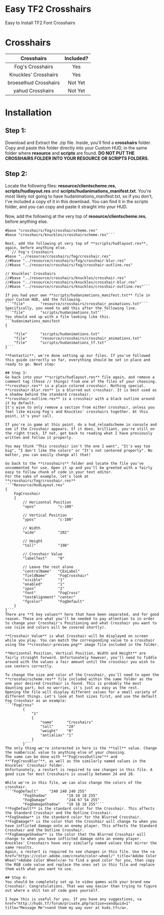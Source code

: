 Easy TF2 Crosshairs
=====
Easy to Install TF2 Font Crosshairs

Crosshairs
=====
| Crosshairs | Included? |
|:-------------:|:-------------:|
| Fog's Crosshairs | Yes |
| Knuckles' Crosshairs | Yes |
| broeselhud Crosshairs | Not Yet |
| yahud Crosshairs | Not Yet |

Installation
====
## Step 1:
Download and Extract the .zip file. Inside, you'll find a **crosshairs** folder. Copy and paste this folder directly into your Custom HUD, in the same folder where **resource** and **scripts** are found. **DO NOT PUT THE CROSSHAIRS FOLDER INTO YOUR RESOURCE OR SCRIPTS FOLDERS.**

## Step 2:
Locate the following files: **resource/clientscheme.res**, **scripts/hudlayout.res** and **scripts/hudanimations_manifest.txt**.
You're most likely not going to have hudanimations_manifest.txt, so if you don't, I've included a copy of it in this download. You can find it in the scripts folder, and you can copy and paste it straight into your HUD.

Now, add the following at the very top of **resource/clientscheme.res**, before anything else.
```// Crosshairs
#base "crosshairs/fog/crosshairscheme.res"
#base "crosshairs/knuckles/crosshairscheme.res"```

Next, add the following at very top of **scripts/hudlayout.res**, again, before anything else.
```// Fog's Crosshairs
#base "../resource/crosshairs/fog/crosshair.res"
//#base "../resource/crosshairs/fog/crosshair-blur.res"
//#base "../resource/crosshairs/fog/crosshair-outline.res"

// Knuckles' Crosshairs
//#base "../resource/crosshairs/knuckles/crosshair.res"
//#base "../resource/crosshairs/knuckles/crosshair-blur.res"
//#base "../resource/crosshairs/knuckles/crosshair-outline.res"```

If you had your own **scripts/hudanimations_manifest.txt** file in your Custom HUD, add the following.
```"file"		"resource/crosshairs/crosshair_animations.txt"```
Specifically, you need to add this after the following line.
```"file"		"scripts/hudanimations.txt"```
You should end up with a file looking like this.
```hudanimations_manifest
{

	"file"		"scripts/hudanimations.txt"
	"file"		"resource/crosshairs/crosshair_animations.txt"
	"file"		"scripts/hudanimations_tf.txt"
}```

**Fantastic**, we're done setting up our files. If you've followed this guide correctly so far, everything should be set in place and ready to go. Next step:

## Step 3:
Go back into your **scripts/hudlayout.res** file again, and remove a comment tag (these // things) from one of the files of your choosing.
**crosshair.res** is a plain colored crosshair. Nothing special.
**crosshair-blur.res** is a blurred out crosshair. It is best used as a shadow behind the standard crosshair.
**crosshair-outline.res** is a crosshair with a black outline around it by default.
It's wise to only remove a section from either crosshair, unless you feel like mixing Fog's and Knuckles' crosshairs together. At this point, it's your call.

If you're in game at this point, do a hud_reloadscheme in console and see if the Crosshair appears. If it does, brilliant, you're still on the right track. If not, get back to reading what I have previously written and follow it properly.

You may think "This crosshair isn't the one I want", "It's way too big", "I don't like the colors" or "It's not centered properly". No matter, you can easily change all that!

Go back to the **crosshairs** folder and locate the file you've uncommented for use. Open it up and you'll be greeted with a fairly easy to follow chunk of code in your text editor.
For the sake of example, let's look at **crosshairs/fog/crosshair.res**
```"Resource/HudLayout.res"
{
	FogCrosshair
	{
		// Horizontal Position
		"xpos"			"c-100"
		
		// Vertical Position
		"ypos"			"c-100"
		
		// Width
		"wide"			"202"
		
		// Height
		"tall"			"198"
		
		// Crosshair Value
		"labelText"		"0"
		
		// Leave the rest alone
		"controlName"	"CExLabel"
		"fieldName"		"FogCrosshair"
		"visible"		"1"
		"enabled"		"1"
		"zpos"			"2"
		"font"			"FogCross"
		"textAlignment"	"center"
		"fgcolor"		"FogDefault"
	}
}```
There are **5 key values** here that have been separated, and for good reason. These are what you'll be needed to pay attention to in order to change your Crosshair's Positioning and what Crosshair you want to use (size and colors will be covered shortly).

**Crosshair Value** is what Crosshair will be displayed on screen while you play. You can match the corresponding value to a crosshair using the **crosshair-preview.png** image file included in the folder.

**Horizontal Position, Vertical Position, Width and Height** are fairly straight forward. Unfortunately however, you'll need to fiddle around with the values a fair amount until the crosshair you wish to use centers correctly.

To change the size and color of the Crosshair, you'll need to open the **crosshairscheme.res** file included within the same folder as the one your desired Crosshair is found. This is probably the most daunting part, but no worries, it's just as easy as the rest.
Opening the file will display different values for a small variety of different things. Let's look at font sizes first, and use the default Fog Crosshair as an example:
```"FogCross"
		{
			"1"
			{
				"name"		"Crosshairs"
				"tall"		"28"
				"weight"	"0"
				"antialias"	"1"
			}
		}```
The only thing we're interested in here is the **tall** value. Change the numberical value to anything else of your choosing.
The same can be done with **"FogCrossOutline"** and **"FogCrossBlur"**, as well as the similarly named values in the Knuckles' Crosshair folder.
Unfortunately, a restart is required to see changes in this file. A good size for most Crosshairs is usually between 24 and 28.

While we're in this file, we can also change the colors of the crosshair.
```"FogDefault"		"240 240 240 255"
		"FogShadow"			"18 18 18 255"
		"FogDamage"			"244 67 54 255"
		"FogDamageShadow"	"18 18 18 255"```
**FogDefault** is the standard color for the Crosshair. This affects the Standard Crosshair and the Outline Crosshair.
**FogShadow** is the standard color for the Blurred Crosshair.
**FogDamage** is the color that the Crosshair will change to when you have inflicted damage onto an enemy player. This affects the Standard Crosshair and the Outline Crosshair.
**FogDamageShadow** is the color that the Blurred Crosshair will change to when you have inflicted damage onto an enemy player.
Knuckles' Crosshairs have very similarly named values that mirror the same results.
Again, a restart is required to see changes in this file. Use the <a href="https://color.adobe.com/create/color-wheel/" title="Adobe Color Wheel">Adobe Color Wheel</a> to find a good color for you, then copy the RGB code value and replace the ones set in this file and replace them with what you want to use.

## Step 4:
You should be completely set up to video games with your brand new Crosshair. Congratulations. That was way easier than trying to figure out where a shit ton of code goes yourself.

I hope this is useful for you. If you have any suggestions, <a href="http://huds.tf/forum/private.php?action=send&uid=1" title="Message Me">send them my way over at huds.tf</a>.